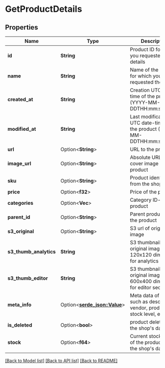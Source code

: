 # GetProductDetails

## Properties

Name | Type | Description | Notes
------------ | ------------- | ------------- | -------------
**id** | **String** | Product ID for which you requested the details | 
**name** | **String** | Name of the product for which you requested the details | 
**created_at** | **String** | Creation UTC date-time of the product (YYYY-MM-DDTHH:mm:ss.SSSZ) | 
**modified_at** | **String** | Last modification UTC date-time of the product (YYYY-MM-DDTHH:mm:ss.SSSZ) | 
**url** | Option<**String**> | URL to the product | [optional]
**image_url** | Option<**String**> | Absolute URL to the cover image of the product | [optional]
**sku** | Option<**String**> | Product identifier from the shop | [optional]
**price** | Option<**f32**> | Price of the product | [optional]
**categories** | Option<**Vec<String>**> | Category ID-s of the product | [optional]
**parent_id** | Option<**String**> | Parent product id of the product | [optional]
**s3_original** | Option<**String**> | S3 url of original image | [optional]
**s3_thumb_analytics** | **String** | S3 thumbnail url of original image in 120x120 dimension for analytics section | 
**s3_thumb_editor** | **String** | S3 thumbnail url of original image in 600x400 dimension for editor section | 
**meta_info** | Option<[**serde_json::Value**](.md)> | Meta data of product such as description, vendor, producer, stock level, etc. | [optional]
**is_deleted** | Option<**bool**> | product deleted from the shop's database | [optional]
**stock** | Option<**f64**> | Current stock value of the product from the shop's database | [optional]

[[Back to Model list]](../README.md#documentation-for-models) [[Back to API list]](../README.md#documentation-for-api-endpoints) [[Back to README]](../README.md)



